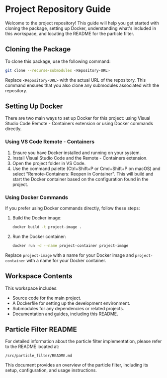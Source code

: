 
# Project Repository Guide

Welcome to the project repository! This guide will help you get started with cloning the package, setting up Docker, understanding what's included in this workspace, and locating the README for the particle filter.

## Cloning the Package

To clone this package, use the following command:

```bash
git clone --recurse-submodules <Repository-URL>
```

Replace `<Repository-URL>` with the actual URL of the repository. This command ensures that you also clone any submodules associated with the repository.

## Setting Up Docker

There are two main ways to set up Docker for this project: using Visual Studio Code Remote - Containers extension or using Docker commands directly.

### Using VS Code Remote - Containers

1. Ensure you have Docker installed and running on your system.
2. Install Visual Studio Code and the Remote - Containers extension.
3. Open the project folder in VS Code.
4. Use the command palette (Ctrl+Shift+P or Cmd+Shift+P on macOS) and select "Remote-Containers: Reopen in Container". This will build and start the Docker container based on the configuration found in the project.

### Using Docker Commands

If you prefer using Docker commands directly, follow these steps:

1. Build the Docker image:
    ```bash
    docker build -t project-image .
    ```
2. Run the Docker container:
    ```bash
    docker run -d --name project-container project-image
    ```

Replace `project-image` with a name for your Docker image and `project-container` with a name for your Docker container.

## Workspace Contents

This workspace includes:

- Source code for the main project.
- A Dockerfile for setting up the development environment.
- Submodules for any dependencies or related projects.
- Documentation and guides, including this README.

## Particle Filter README

For detailed information about the particle filter implementation, please refer to the README located at:

`/src/particle_filter/README.md`

This document provides an overview of the particle filter, including its setup, configuration, and usage instructions.
